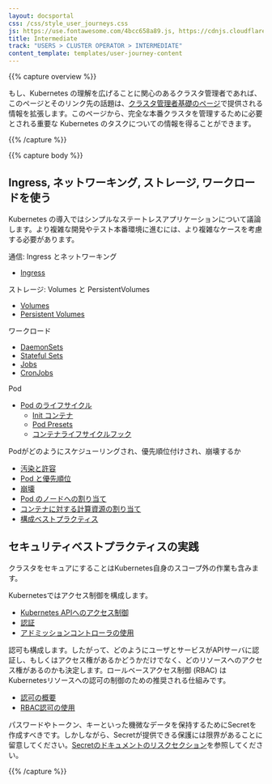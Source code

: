 ```yaml
---
layout: docsportal
css: /css/style_user_journeys.css
js: https://use.fontawesome.com/4bcc658a89.js, https://cdnjs.cloudflare.com/ajax/libs/prefixfree/1.0.7/prefixfree.min.js
title: Intermediate
track: "USERS > CLUSTER OPERATOR > INTERMEDIATE"
content_template: templates/user-journey-content
---
```


{{% capture overview %}}

もし、Kubernetes の理解を広げることに関心のあるクラスタ管理者であれば、このページとそのリンク先の話題は、[クラスタ管理者基礎のページ](/ja/docs/user-journeys/users/cluster-operator/foundational)で提供される情報を拡張します。このページから、完全な本番クラスタを管理するために必要とされる重要な Kubernetes のタスクについての情報を得ることができます。

{{% /capture %}}

{{% capture body %}}

## Ingress, ネットワーキング, ストレージ, ワークロードを使う

Kubernetes の導入ではシンプルなステートレスアプリケーションについて議論します。より複雑な開発やテスト本番環境に進むには、より複雑なケースを考慮する必要があります。

通信: Ingress とネットワーキング

* [Ingress](/ja/docs/concepts/services-networking/ingress/)

ストレージ: Volumes と PersistentVolumes

* [Volumes](/ja/docs/concepts/storage/volumes/)
* [Persistent Volumes](/ja/docs/concepts/storage/persistent-volumes/)

ワークロード

* [DaemonSets](/ja/docs/concepts/workloads/controllers/daemonset/)
* [Stateful Sets](/ja/docs/concepts/workloads/controllers/statefulset/)
* [Jobs](/ja/docs/concepts/workloads/controllers/jobs-run-to-completion/)
* [CronJobs](/ja/docs/concepts/workloads/controllers/cron-jobs/)

Pod

* [Pod のライフサイクル](/ja/docs/concepts/workloads/pods/pod-lifecycle/)
  * [Init コンテナ](/ja/docs/concepts/workloads/pods/init-containers/)
  * [Pod Presets](/ja/docs/concepts/workloads/pods/podpreset/)
  * [コンテナライフサイクルフック](/ja/docs/concepts/containers/container-lifecycle-hooks/)

Podがどのようにスケジューリングされ、優先順位付けされ、崩壊するか

* [汚染と許容](/ja/docs/concepts/configuration/taint-and-toleration/)
* [Pod と優先順位](/ja/docs/concepts/configuration/pod-priority-preemption/)
* [崩壊](/ja/docs/concepts/workloads/pods/disruptions/)
* [Pod のノードへの割り当て](/ja/docs/concepts/configuration/assign-pod-node/)
* [コンテナに対する計算資源の割り当て](/ja/docs/concepts/configuration/manage-compute-resources-container/)
* [構成ベストプラクティス](/ja/docs/concepts/configuration/overview/)

## セキュリティベストプラクティスの実践

クラスタをセキュアにすることはKubernetes自身のスコープ外の作業も含みます。

Kubernetesではアクセス制御を構成します。

* [Kubernetes APIへのアクセス制御](/ja/docs/reference/access-authn-authz/controlling-access/)
* [認証](/ja/docs/reference/access-authn-authz/authentication/)
* [アドミッションコントローラの使用](/ja/docs/reference/access-authn-authz/admission-controllers/)

認可も構成します。したがって、どのようにユーザとサービスがAPIサーバに認証し、もしくはアクセス権があるかどうかだけでなく、どのリソースへのアクセス権があるのかも決定します。ロールベースアクセス制御 (RBAC) はKubernetesリソースへの認可の制御のための推奨される仕組みです。

* [認可の概要](/ja/docs/reference/access-authn-authz/authorization/)
* [RBAC認可の使用](/ja/docs/reference/access-authn-authz/rbac/)

パスワードやトークン、キーといった機微なデータを保持するためにSecretを作成すべきです。しかしながら、Secretが提供できる保護には限界があることに留意してください。[Secretのドキュメントのリスクセクション](/ja/docs/concepts/configuration/secret/#リスク)を参照してください。

{{% /capture %}}
